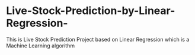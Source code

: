 # Live-Stock-Prediction-by-Linear-Regression-
This is Live Stock Prediction Project based on Linear Regression which is a Machine Learning algorithm
